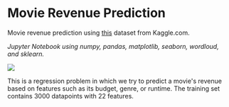 # Movie Revenue Prediction

Movie revenue prediction using [this](https://www.kaggle.com/c/tmdb-box-office-prediction/overview) dataset from Kaggle.com.

*Jupyter Notebook using numpy, pandas, matplotlib, seaborn, wordloud, and sklearn.*

![](https://www.themoviedb.org/assets/2/v4/logos/v2/blue_short-8e7b30f73a4020692ccca9c88bafe5dcb6f8a62a4c6bc55cd9ba82bb2cd95f6c.svg)

This is a regression problem in which we try to predict a movie's revenue based on features such as its budget, genre, or runtime. The training set contains 3000 datapoints with 22 features. 
